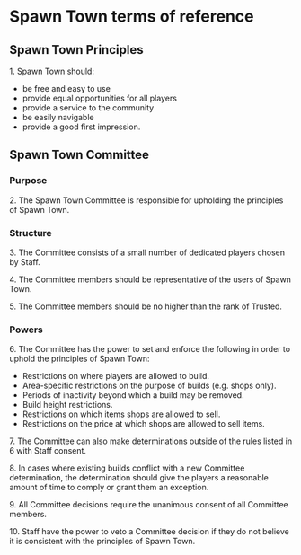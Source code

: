 # Spawn Town terms of reference

## Spawn Town Principles

1\. Spawn Town should:
* be free and easy to use
* provide equal opportunities for all players
* provide a service to the community
* be easily navigable
* provide a good first impression.

## Spawn Town Committee

### Purpose
2\. The Spawn Town Committee is responsible for upholding the principles of Spawn Town.

### Structure
3\. The Committee consists of a small number of dedicated players chosen by Staff.

4\. The Committee members should be representative of the users of Spawn Town.

5\. The Committee members should be no higher than the rank of Trusted.

### Powers


6\. The Committee has the power to set and enforce the following in order to uphold the principles of Spawn Town:
* Restrictions on where players are allowed to build.
* Area-specific restrictions on the purpose of builds (e.g. shops only).
* Periods of inactivity beyond which a build may be removed.
* Build height restrictions.
* Restrictions on which items shops are allowed to sell.
* Restrictions on the price at which shops are allowed to sell items.

7\. The Committee can also make determinations outside of the rules listed in 6 with Staff consent.

8\. In cases where existing builds conflict with a new Committee determination, the determination should give the players a reasonable amount of time to comply or grant them an exception.

9\. All Committee decisions require the unanimous consent of all Committee members.

10\. Staff have the power to veto a Committee decision if they do not believe it is consistent with the principles of Spawn Town.
